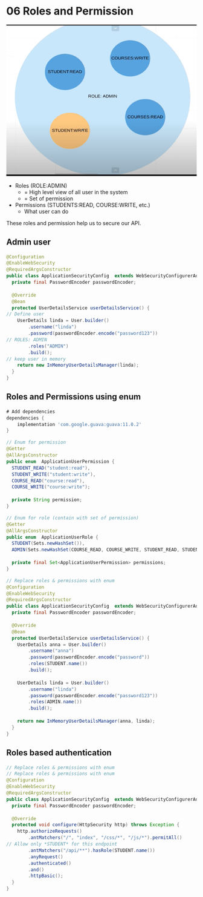 # 06 Roles and Permission
![img](resource/06/01.png)
- Roles (ROLE:ADMIN) 
    - = High level view of all user in the system 
    - = Set of permission
- Permissions (STUDENTS:READ, COURSE:WRITE, etc.)
    - What user can do
    
These roles and permission help us to secure our API.

## Admin user
```java
@Configuration
@EnableWebSecurity
@RequiredArgsConstructor
public class ApplicationSecurityConfig  extends WebSecurityConfigurerAdapter {
  private final PasswordEncoder passwordEncoder;
  
  @Override
  @Bean
  protected UserDetailsService userDetailsService() {
// Define user
    UserDetails linda = User.builder()
        .username("linda")
        .password(passwordEncoder.encode("password123"))
// ROLES: ADMIN
        .roles("ADMIN")
        .build();
// keep user in memory     
    return new InMemoryUserDetailsManager(linda);
  }
}
```

## Roles and Permissions using enum
```gradle
# Add dependencies
dependencies {
    implementation 'com.google.guava:guava:11.0.2'
}
```

```java
// Enum for permission
@Getter
@AllArgsConstructor
public enum  ApplicationUserPermission {
  STUDENT_READ("student:read"),
  STUDENT_WRITE("student:write"),
  COURSE_READ("course:read"),
  COURSE_WRITE("course:write");

  private String permission;
}
```

```java
// Enum for role (contain with set of permission)
@Getter
@AllArgsConstructor
public enum  ApplicationUserRole {
  STUDENT(Sets.newHashSet()),
  ADMIN(Sets.newHashSet(COURSE_READ, COURSE_WRITE, STUDENT_READ, STUDENT_WRITE));

  private final Set<ApplicationUserPermission> permissions;
}
```

```java
// Replace roles & permissions with enum
@Configuration
@EnableWebSecurity
@RequiredArgsConstructor
public class ApplicationSecurityConfig  extends WebSecurityConfigurerAdapter {
  private final PasswordEncoder passwordEncoder;
  
  @Override
  @Bean
  protected UserDetailsService userDetailsService() {
    UserDetails anna = User.builder()
        .username("anna")
        .password(passwordEncoder.encode("password"))
        .roles(STUDENT.name())
        .build();

    UserDetails linda = User.builder()
        .username("linda")
        .password(passwordEncoder.encode("password123"))
        .roles(ADMIN.name())
        .build();

    return new InMemoryUserDetailsManager(anna, linda);
  }
}
```

## Roles based authentication

```java
// Replace roles & permissions with enum
// Replace roles & permissions with enum
@Configuration
@EnableWebSecurity
@RequiredArgsConstructor
public class ApplicationSecurityConfig  extends WebSecurityConfigurerAdapter {
  private final PasswordEncoder passwordEncoder;
  
  @Override
  protected void configure(HttpSecurity http) throws Exception {
    http.authorizeRequests()
        .antMatchers("/", "index", "/css/*", "/js/*").permitAll()
// Allow only *STUDENT* for this endpoint
        .antMatchers("/api/**").hasRole(STUDENT.name())
        .anyRequest()
        .authenticated()
        .and()
        .httpBasic();
  }
}
```
